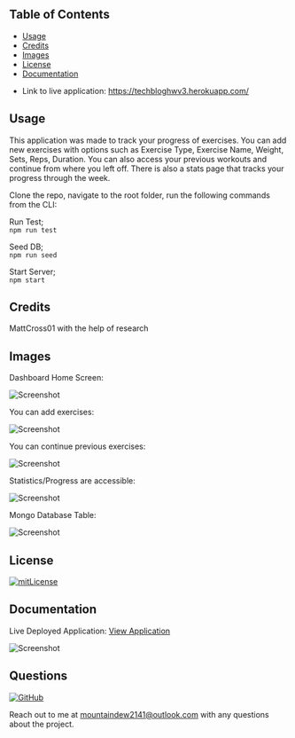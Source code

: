 ## Table of Contents 

* [Usage](#usage)
* [Credits](#credits)
* [Images](#images)
* [License](#license)
* [Documentation](#documentation)

- Link to live application: https://techbloghwv3.herokuapp.com/

## Usage 

This application was made to track your progress of exercises. You can add new exercises with options such as Exercise Type, Exercise Name, Weight, Sets, Reps, Duration. You can also access your previous workouts and continue from where you left off. There is also a stats page that tracks your progress through the week.

Clone the repo, navigate to the root folder, run the following commands from the CLI:     

Run Test;    
`npm run test`     

Seed DB;   
`npm run seed`     

Start Server;     
`npm start`     

## Credits

MattCross01 with the help of research

## Images 

Dashboard Home Screen: 

![Screenshot](https://i.ibb.co/b2V2734/fitnesstrackerdashboard.png)

You can add exercises: 

![Screenshot](https://i.ibb.co/vZpVQHX/addexercise.png)

You can continue previous exercises:

![Screenshot](https://i.ibb.co/zPMvy5k/continuewrokout.png)

Statistics/Progress are accessible:

![Screenshot](https://i.ibb.co/xFwrk1d/statsdashboard.png)

Mongo Database Table:

![Screenshot](https://i.ibb.co/yB5CMTn/mongodbscreenshot.png)

## License

[![mitLicense](https://img.shields.io/badge/license-MIT-green?style=plastic)](https://choosealicense.com/licenses/bsd-3-clause/)


## Documentation

Live Deployed Application: [View Application](https://techbloghwv3.herokuapp.com/ "Live Deploy")      

![Screenshot](https://i.ibb.co/mqv8XSH/fwefwe.png "Proof of Application")      

## Questions

  [![GitHub](https://img.shields.io/badge/My%20GitHub-Click%20Me!-blueviolet?style=plastic&logo=GitHub)](https://github.com/MattCross01)

  Reach out to me at mountaindew2141@outlook.com with any questions about the project.